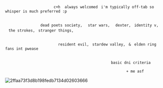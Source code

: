 
                          c+h  always welcomedㅤi'm typically off-tab so whisper is much preferred :p


                    dead poets society,ㅤ star wars,ㅤ dexter,ㅤidentity v,ㅤthe strokes,ㅤstranger things,

  
                            resident evil,ㅤstardew valley,ㅤ&ㅤelden ring fans int pwease 

  
                                                    basic dni criteriaㅤ
  
                                                           ⌖ me asf

  ![2ffaa73f3d8b198fedb7134d02603666](https://github.com/user-attachments/assets/fb28ef47-3115-4dda-95ba-16b1d29078dd)
